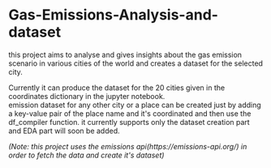 # Gas-Emissions-Analysis-and-dataset
this project aims to analyse and gives insights about the gas  emission scenario in various cities of the world and creates a dataset for the selected city.
<br>
<p>Currently it can produce the dataset for the 20 cities given in the coordinates dictionary in the jupyter notebook. <br>
emission dataset for any other city or a place can be created just by adding a key-value pair of the place name and it's coordinated and then use the df_compiler function.
it currently supports only the dataset creation part and EDA part will soon be added.</p>
<i>(Note: this project uses the emissions api(https://emissions-api.org/) in order to fetch the data and create it's dataset)</i>
